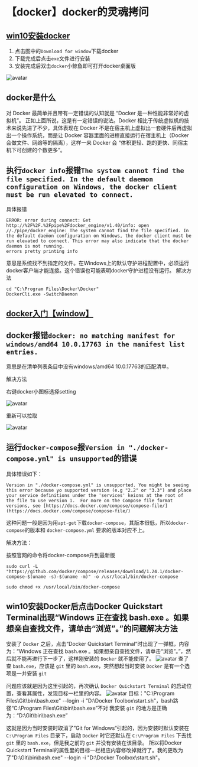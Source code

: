 # 【docker】docker的灵魂拷问
## [win10安装docker](https://www.docker.com/products/developer-tools)

1. 点击图中的`Download for window`下载docker
2. 下载完成后点击`exe`文件进行安装
3. 安装完成后双击`docker`小鲸鱼即可打开docker桌面版

![avatar](./docker.png)

## docker是什么
对 Docker 最简单并且带有一定错误的认知就是 “Docker 是一种性能非常好的虚拟机”。
正如上面所说，这是有一定错误的说法。Docker 相比于传统虚拟机的技术来说先进了不少，具体表现在 Docker 不是在宿主机上虚拟出一套硬件后再虚拟出一个操作系统，而是让 Docker 容器里面的进程直接运行在宿主机上（Docker 会做文件、网络等的隔离），这样一来 Docker 会 “体积更轻、跑的更快、同宿主机下可创建的个数更多”。

## 执行`docker info`报错`The system cannot find the file specified. In the default daemon configuration on Windows, the docker client must be run elevated to connect. `
具体报错
```
ERROR: error during connect: Get http://%2F%2F.%2Fpipe%2Fdocker_engine/v1.40/info: open //./pipe/docker_engine: The system cannot find the file specified. In the default daemon configuration on Windows, the docker client must be run elevated to connect. This error may also indicate that the docker daemon is not running.
errors pretty printing info
```
意思是系统找不到指定的文件。在Windows上的默认守护进程配置中，必须运行docker客户端才能连接。这个错误也可能表明docker守护进程没有运行。
解决方法
```
cd "C:\Program Files\Docker\Docker"
DockerCli.exe -SwitchDaemon
```

## [docker入门【window】](https://docs.docker.com/docker-for-windows/?utm_source=docker4win_2.3.0.2&utm_medium=docs&utm_campaign=referral)

## docker报错`docker: no matching manifest for windows/amd64 10.0.17763 in the manifest list entries.`
意思是在清单列表条目中没有windows/amd64 10.0.17763的匹配清单。

解决方法

右键docker小图标选择setting

![avatar](./docker1.png)

重新可以拉取

![avatar](./docker2.png)

## 运行`docker-compose`报`Version in "./docker-compose.yml" is unsupported`的错误
具体错误如下：
```
Version in "./docker-compose.yml" is unsupported. You might be seeing this error because yo supported version (e.g "2.2" or "3.3") and place your service definitions under the 'services' keions at the root of the file to use version 1.  For more on the Compose file format versions, see [https://docs.docker.com/compose/compose-file/](https://docs.docker.com/compose/compose-file/)
```
这种问题一般是因为用`apt-get`下载`docker-compose`，其版本很低，所以`docker-compose`的版本和 `docker-compose.yml` 要求的版本对应不上。

解决方法：

按照官网的命令将docker-compose升到最新版
```
sudo curl -L "https://github.com/docker/compose/releases/download/1.24.1/docker-compose-$(uname -s)-$(uname -m)" -o /usr/local/bin/docker-compose

sudo chmod +x /usr/local/bin/docker-compose
```
## win10安装Docker后点击Docker Quickstart Terminal出现“Windows 正在查找 bash.exe 。如果想亲自查找文件，请单击“浏览”。”的问题解决方法
安装了 `Docker` 之后，点击“Docker Quickstart Terminal”时出现了一弹框，内容为：“Windows 正在查找 bash.exe 。如果想亲自查找文件，请单击“浏览”。”，然后就不能再进行下一步了，这样刚安装的 `Docker` 就不能使用了。
![avatar](./docker3.png)
查了查 `bash.exe`，应该是 `git` 里的 `bash.exe`，突然想起当时安装 `Docker` 是有一个选项是一并安装 `git`

问题应该就是因为这里引起的，再次确认 `Docker Quickstart Terminal` 的启动位置，查看其属性，发现目标一栏里的内容。
![avatar](./docker4.png)
目标："C:\Program Files\Git\bin\bash.exe" --login -i "D:\Docker Toolbox\start.sh"，bash路径“C:\Program Files\Git\bin\bash.exe”不对
我安装 `git` 的地方是正确为：“D:\Git\bin\bash.exe”

这就是因为当时安装时取消了”Git for Windows“引起的，因为安装时默认安装在 `C:\Program Files` 目录下，启动 `Docker` 时它还默认在 `C:\Program Files` 下去找 `git` 里的 `bash.exe`，但是我之前的 `git` 并没有安装在该目录。
所以将Docker Quickstart Terminal的属性里的目标一栏相应内容修改掉就行了。我的更改为了"D:\Git\bin\bash.exe" --login -i "D:\Docker Toolbox\start.sh"。

 
